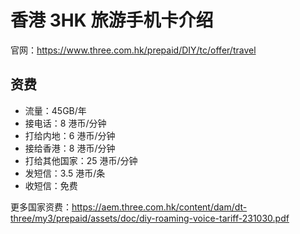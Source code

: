# 香港 3HK 旅游手机卡介绍

官网：https://www.three.com.hk/prepaid/DIY/tc/offer/travel

## 资费

- 流量：45GB/年
- 接电话：8 港币/分钟
- 打给内地：6 港币/分钟
- 接给香港：8 港币/分钟
- 打给其他国家：25 港币/分钟
- 发短信：3.5 港币/条
- 收短信：免费

更多国家资费：https://aem.three.com.hk/content/dam/dt-three/my3/prepaid/assets/doc/diy-roaming-voice-tariff-231030.pdf
